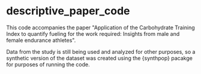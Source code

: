 # descriptive_paper_code

This code accompanies the paper "Application of the Carbohydrate Training Index to quantify fueling for the work required: Insights from male and female endurance athletes".

Data from the study is still being used and analyzed for other purposes, so a synthetic version of the dataset was created using the {synthpop} pacakge for purposes of running the code.
